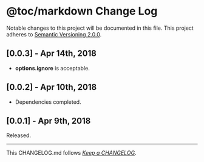 #   @toc/markdown Change Log

Notable changes to this project will be documented in this file. This project adheres to [Semantic Versioning 2.0.0](http://semver.org/).

##  [0.0.3] - Apr 14th, 2018

*   __options.ignore__ is acceptable.

##  [0.0.2] - Apr 10th, 2018

*   Dependencies completed.

##	[0.0.1] - Apr 9th, 2018

Released.

---
This CHANGELOG.md follows [*Keep a CHANGELOG*](http://keepachangelog.com/).
